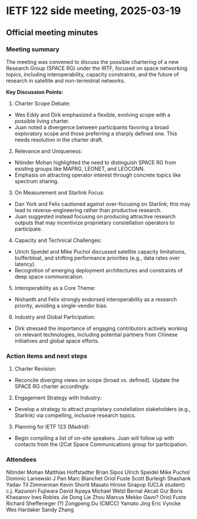# IETF 122 side meeting, 2025-03-19

## Official meeting minutes

### Meeting summary

The meeting was convened to discuss the possible chartering of a new Research Group (SPACE RG) under the IRTF, focused on space networking topics, including interoperability, capacity constraints, and the future of research in satellite and non-terrestrial networks.

**Key Discussion Points:**

1. Charter Scope Debate:

  * Wes Eddy and Dirk emphasized a flexible, evolving scope with a possible living charter.
  * Juan noted a divergence between participants favoring a broad exploratory scope and those preferring a sharply defined one. This needs resolution in the charter draft.

2. Relevance and Uniqueness:

  * Nitinder Mohan highlighted the need to distinguish SPACE RG from existing groups like MAPRG, LEONET, and LEOCONN.
  * Emphasis on attracting operator interest through concrete topics like spectrum sharing.

3. On Measurement and Starlink Focus:

  * Dan York and Felix cautioned against over-focusing on Starlink; this may lead to reverse-engineering rather than productive research.
  * Juan suggested instead focusing on producing attractive research outputs that may incentivize proprietary constellation operators to participate.

4. Capacity and Technical Challenges:

  * Ulrich Speidel and Mike Puchol discussed satellite capacity limitations, bufferbloat, and shifting performance priorities (e.g., data rates over latency).
  * Recognition of emerging deployment architectures and constraints of deep space communication.

5. Interoperability as a Core Theme:

  * Nishanth and Felix strongly endorsed interoperability as a research priority, avoiding a single-vendor bias.

6. Industry and Global Participation:

  * Dirk stressed the importance of engaging contributors actively working on relevant technologies, including potential partners from Chinese initiatives and global space efforts.

### Action items and next steps

1. Charter Revision:
  * Reconcile diverging views on scope (broad vs. defined). Update the SPACE RG charter accordingly.

2. Engagement Strategy with Industry:
  * Develop a strategy to attract proprietary constellation stakeholders (e.g., Starlink) via compelling, inclusive research topics.

3. Planning for IETF 123 (Madrid):
  * Begin compiling a list of on-site speakers. Juan will follow up with contacts from the i2Cat Space Communications group for participation.

### Attendees

Nitinder Mohan
Matthias Hoffstadter
Brian Sipos
Ulrich Speidel
Mike Puchol
Dominic Laniewski
J Pan
Marc Blanchet
Oriol Fuste
Scott Burleigh
Shashank Yadav
Til Zimmerman
Kevin Shortt
Masato Hirose
Sirapop (UCLA student)
c.j.
Kazunori Fujiwara
David Ikpaya
Michael Welzl
Bernal Akcali Gur
Boris Khasanov
Ines Robles
Jie Dong
Lie Zhou
Marcus
Mekko Gavo?
Oriol Fuste
Richard Sheffeneger (?)
Zongpeng Du (CMCC)
Yamato
Jing
Eric Vyncke
Wes Hardaker
Sandy Zhang
